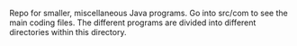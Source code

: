 Repo for smaller, miscellaneous Java programs. Go into src/com to see the main coding files. The different programs are divided into different directories within this directory.